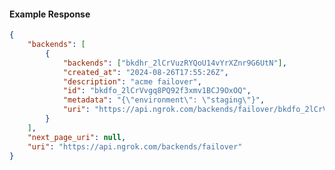 <!-- Code generated for API Clients. DO NOT EDIT. -->

#### Example Response

```json
{
	"backends": [
		{
			"backends": ["bkdhr_2lCrVuzRYQoU14vYrXZnr9G6UtN"],
			"created_at": "2024-08-26T17:55:26Z",
			"description": "acme failover",
			"id": "bkdfo_2lCrVvgq8PQ92f3xmv1BCJ9OxOQ",
			"metadata": "{\"environment\": \"staging\"}",
			"uri": "https://api.ngrok.com/backends/failover/bkdfo_2lCrVvgq8PQ92f3xmv1BCJ9OxOQ"
		}
	],
	"next_page_uri": null,
	"uri": "https://api.ngrok.com/backends/failover"
}
```
